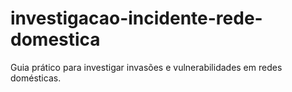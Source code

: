 # investigacao-incidente-rede-domestica
Guia prático para investigar invasões e vulnerabilidades em redes domésticas.
